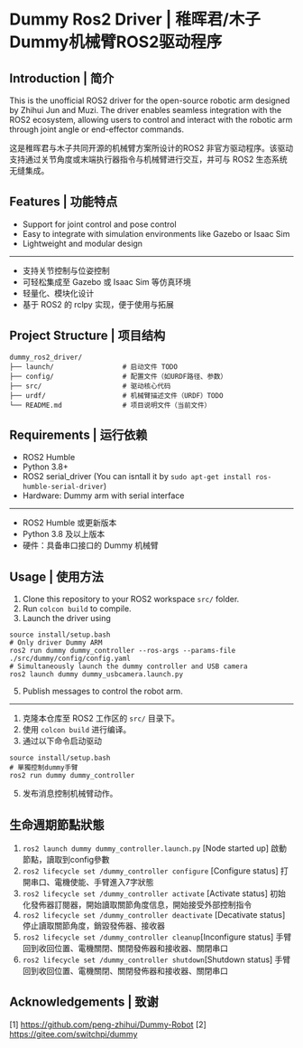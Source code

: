 # Dummy Ros2 Driver | 稚晖君/木子Dummy机械臂ROS2驱动程序

##  Introduction | 简介
This is the unofficial ROS2 driver for the open-source robotic arm designed by Zhihui Jun and Muzi. The driver enables seamless integration with the ROS2 ecosystem, allowing users to control and interact with the robotic arm through joint angle or end-effector commands.

这是稚晖君与木子共同开源的机械臂方案所设计的ROS2 非官方驱动程序。该驱动支持通过关节角度或末端执行器指令与机械臂进行交互，并可与 ROS2 生态系统无缝集成。


## Features | 功能特点

- Support for joint control and pose control
- Easy to integrate with simulation environments like Gazebo or Isaac Sim
- Lightweight and modular design
---
- 支持关节控制与位姿控制
- 可轻松集成至 Gazebo 或 Isaac Sim 等仿真环境
- 轻量化、模块化设计
- 基于 ROS2 的 rclpy 实现，便于使用与拓展

## Project Structure | 项目结构
```
dummy_ros2_driver/
├── launch/                 # 启动文件 TODO
├── config/                 # 配置文件（如URDF路径、参数）
├── src/                    # 驱动核心代码
├── urdf/                   # 机械臂描述文件（URDF）TODO
└── README.md               # 项目说明文件（当前文件）
```

## Requirements | 运行依赖
- ROS2 Humble
- Python 3.8+
- ROS2 serial_driver (You can isntall it by `sudo apt-get install ros-humble-serial-driver`)
- Hardware: Dummy arm with serial interface
---
- ROS2 Humble 或更新版本
- Python 3.8 及以上版本
- 硬件：具备串口接口的 Dummy 机械臂

## Usage | 使用方法
1. Clone this repository to your ROS2 workspace `src/` folder.
2. Run `colcon build` to compile.
3. Launch the driver using 
```
source install/setup.bash
# Only driver Dummy ARM
ros2 run dummy dummy_controller --ros-args --params-file ./src/dummy/config/config.yaml
# Simultaneously launch the dummy controller and USB camera
ros2 launch dummy dummy_usbcamera.launch.py
```
5. Publish messages to control the robot arm.
---
1. 克隆本仓库至 ROS2 工作区的 `src/` 目录下。
2. 使用 `colcon build` 进行编译。
3. 通过以下命令启动驱动
```
source install/setup.bash
# 單獨控制dummy手臂
ros2 run dummy dummy_controller
```
5. 发布消息控制机械臂动作。

## 生命週期節點狀態
1. `ros2 launch dummy dummy_controller.launch.py` [Node started up] 啟動節點，讀取到config參數
2. `ros2 lifecycle set /dummy_controller configure` [Configure status] 打開串口、電機使能、手臂進入7字狀態
3. `ros2 lifecycle set /dummy_controller activate` [Activate status] 初始化發佈器訂閱器，開始讀取關節角度信息，開始接受外部控制指令
4. `ros2 lifecycle set /dummy_controller deactivate` [Decativate status] 停止讀取關節角度，銷毀發佈器、接收器
5. `ros2 lifecycle set /dummy_controller cleanup`[Inconfigure status] 手臂回到收回位置、電機關閉、關閉發佈器和接收器、關閉串口
6. `ros2 lifecycle set /dummy_controller shutdown`[Shutdown status] 手臂回到收回位置、電機關閉、關閉發佈器和接收器、關閉串口


## Acknowledgements | 致谢
[1] https://github.com/peng-zhihui/Dummy-Robot
[2] https://gitee.com/switchpi/dummy